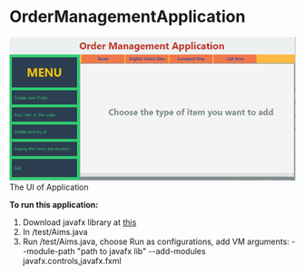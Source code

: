 # OrderManagementApplication

![UI App](https://github.com/vothuckhanhhuyen/OrderManagementApplication/blob/master/src/test/App.PNG)
The UI of Application

**To run this application:**
1. Download javafx library at [this](https://openjfx.io/)
2. In /test/Aims.java
3. Run /test/Aims.java, choose Run as configurations, add VM arguments: --module-path "path to javafx lib" --add-modules javafx.controls,javafx.fxml
